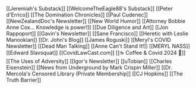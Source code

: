 [[Jeremiah's Substack]]
[[WelcomeTheEagle88's Substack]]
[[Peter d'Errico]]
[[The Domination Chronicles]]
[[Paul Cudenec]]
[[NewZealandDoc's Newsletter]]
[[New World Humor]]
[[Attorney Bobbie Anne Cox... Knowledge is power!]]
[[Due Diligence and Art]]
[[Jon Rappoport]]
[[Gavin's Newsletter]]
[[Sane Francisco]]
[[Heretic with Leslie Manookian]]
[[Dr. John's Blog]]
[[James Roguski]]
[[Meryl's COVID Newsletter]]
[[Dead Man Talking]]
[[Anne Can't Stand It!]]
[[MERYL NASS]]
[[Edward Slavsquat]]
[[CovidLawCast.com]]
[[☕️ Coffee & Covid 2024 🦠]]
[[The Uses of Adversity]]
[[Igor's Newsletter]]
[[uTobian]]
[[Charles Eisenstein]]
[[News from Underground by Mark Crispin Miller]]
[[Dr. Mercola's Censored Library (Private Membership]]
[[CJ Hopkins]]
[[The Truth Barrier]]